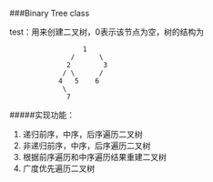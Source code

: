 ###Binary Tree class

test：用来创建二叉树，0表示该节点为空，树的结构为

```
			      1
			   /      \
			  2	       3
			 / \      / 
			4   5    6
			 \
			  7
```

#####实现功能：
1. 递归前序，中序，后序遍历二叉树
2. 非递归前序，中序，后序遍历二叉树
3. 根据前序遍历和中序遍历结果重建二叉树
4. 广度优先遍历二叉树
